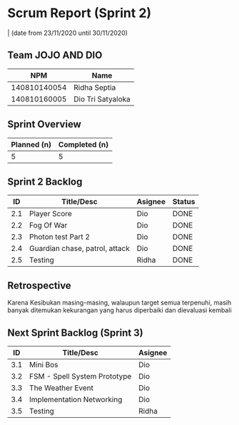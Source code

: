 # Scrum Report (Sprint 2)
| (date from 23/11/2020 until 30/11/2020)

## Team JOJO AND DIO
| NPM           | Name        |
| ------------- |-------------|
| 140810140054  | Ridha Septia    |
| 140810160005  | Dio Tri Satyaloka    |

## Sprint Overview
| Planned (n)   | Completed (n) |
| ------------- |-------------- |
| 5             | 5             |

## Sprint 2 Backlog

| ID  | Title/Desc | Asignee | Status |
| --- | ---------- | ------- | ------ |
| 2.1 | Player Score | Dio | DONE |
| 2.2 | Fog Of War | Dio | DONE |
| 2.3 | Photon test Part 2 | Dio | DONE |
| 2.4 | Guardian chase, patrol, attack | Dio | DONE |
| 2.5 | Testing | Ridha | DONE |

## Retrospective 

Karena Kesibukan masing-masing, walaupun target semua terpenuhi, masih banyak ditemukan kekurangan yang harus diperbaiki dan dievaluasi kembali

## Next Sprint Backlog (Sprint 3)
| ID  | Title/Desc | Asignee | 
| --- | ---------- | ------- | 
| 3.1 | Mini Bos | Dio |
| 3.2 |FSM - Spell System Prototype | Dio | 
| 3.3 | The Weather Event | Dio |
| 3.4 | Implementation Networking | Dio |
| 3.5 | Testing | Ridha |
